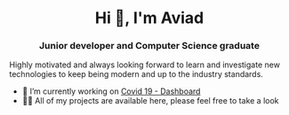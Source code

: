  
  
<h1 align="center">Hi 👋, I'm Aviad</h1>
<h3 align="center">Junior developer and Computer Science graduate</h3>

Highly motivated and always looking forward to learn and investigate new
technologies to keep being modern and up to the industry standards.

- 🔭 I’m currently working on [Covid 19 - Dashboard](https://dashboard-live-covid19.herokuapp.com/admin/dashboard) 
- 👨‍💻 All of my projects are available here, please feel free to take a look 

 
